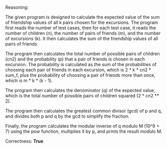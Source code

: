 Reasoning:

The given program is designed to calculate the expected value of the sum of friendship values of all k pairs chosen for the excursions. The program first reads the number of test cases, then for each test case, it reads the number of children (n), the number of pairs of friends (m), and the number of excursions (k). It then calculates the sum of the friendship values of all pairs of friends.

The program then calculates the total number of possible pairs of children (cn2) and the probability (p) that a pair of friends is chosen in each excursion. The probability is calculated as the sum of the probabilities of choosing each pair of friends in each excursion, which is 2 * k * cn2 * sum_f, plus the probability of choosing a pair of friends more than once, which is m * k * (k - 1).

The program then calculates the denominator (q) of the expected value, which is the total number of possible pairs of children squared (2 * cn2 ** 2).

The program then calculates the greatest common divisor (gcd) of p and q, and divides both p and q by the gcd to simplify the fraction.

Finally, the program calculates the modular inverse of q modulo M (10^9 + 7) using the pow function, multiplies it by p, and prints the result modulo M.

Correctness: **True**